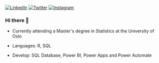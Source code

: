 
<!--
**josegribeirol/josegribeirol** is a ✨ _special_ ✨ repository because its `README.md` (this file) appears on your GitHub profile.

Here are some ideas to get you started:

- 🔭 I’m currently working on ...
- 🌱 I’m currently learning ...
- 👯 I’m looking to collaborate on ...
- 🤔 I’m looking for help with ...
- 💬 Ask me about ...
- 📫 How to reach me: ...
- 😄 Pronouns: ...
- ⚡ Fun fact: ...


https://simpleicons.org/

-->

[![LinkedIn](https://img.shields.io/badge/LinkedIn-0A66C2?style=for-the-badge&logo=LinkedIn&logoColor=white)](https://www.linkedin.com/in/joseguilhermelopes)
[![Twitter](https://img.shields.io/badge/Twitter-1DA1F2?style=for-the-badge&logo=Twitter&logoColor=white)](https://twitter.com/jg_launes)
[![Instagram](https://img.shields.io/badge/Instagram-E4405F?style=for-the-badge&logo=Instagram&logoColor=white)](https://instagram.com/josegribeirol)




### Hi there 👋

- Currently attending a Master's degree in Statistics at the University of Oslo
- Languages: R, SQL

- Develop: SQL Database, Power BI, Power Apps and Power Automate
